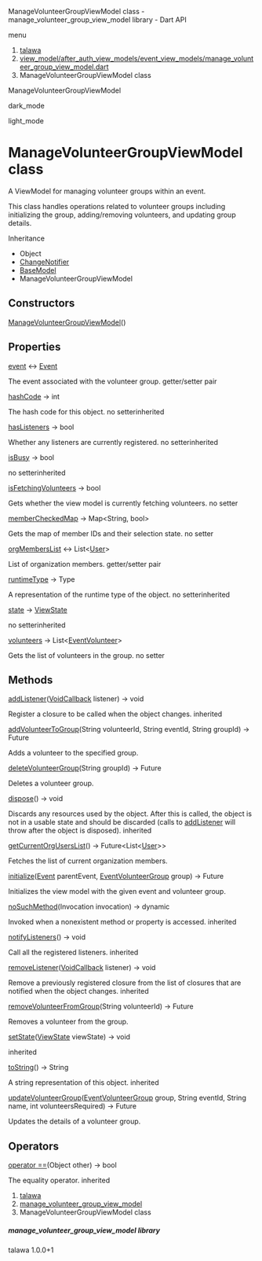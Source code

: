 




ManageVolunteerGroupViewModel class - manage\_volunteer\_group\_view\_model library - Dart API







menu

1. [talawa](../index.html)
2. [view\_model/after\_auth\_view\_models/event\_view\_models/manage\_volunteer\_group\_view\_model.dart](../view_model_after_auth_view_models_event_view_models_manage_volunteer_group_view_model/view_model_after_auth_view_models_event_view_models_manage_volunteer_group_view_model-library.html)
3. ManageVolunteerGroupViewModel class

ManageVolunteerGroupViewModel


dark\_mode

light\_mode




# ManageVolunteerGroupViewModel class


A ViewModel for managing volunteer groups within an event.

This class handles operations related to volunteer groups including
initializing the group, adding/removing volunteers, and updating group details.


Inheritance

* Object
* [ChangeNotifier](https://api.flutter.dev/flutter/foundation/ChangeNotifier-class.html)
* [BaseModel](../view_model_base_view_model/BaseModel-class.html)
* ManageVolunteerGroupViewModel



## Constructors

[ManageVolunteerGroupViewModel](../view_model_after_auth_view_models_event_view_models_manage_volunteer_group_view_model/ManageVolunteerGroupViewModel/ManageVolunteerGroupViewModel.html)()




## Properties

[event](../view_model_after_auth_view_models_event_view_models_manage_volunteer_group_view_model/ManageVolunteerGroupViewModel/event.html)
↔ [Event](../models_events_event_model/Event-class.html)

The event associated with the volunteer group.
getter/setter pair

[hashCode](https://api.flutter.dev/flutter/foundation/Listenable/hashCode.html)
→ int

The hash code for this object.
no setterinherited

[hasListeners](https://api.flutter.dev/flutter/foundation/ChangeNotifier/hasListeners.html)
→ bool

Whether any listeners are currently registered.
no setterinherited

[isBusy](../view_model_base_view_model/BaseModel/isBusy.html)
→ bool

no setterinherited

[isFetchingVolunteers](../view_model_after_auth_view_models_event_view_models_manage_volunteer_group_view_model/ManageVolunteerGroupViewModel/isFetchingVolunteers.html)
→ bool

Gets whether the view model is currently fetching volunteers.
no setter

[memberCheckedMap](../view_model_after_auth_view_models_event_view_models_manage_volunteer_group_view_model/ManageVolunteerGroupViewModel/memberCheckedMap.html)
→ Map<String, bool>

Gets the map of member IDs and their selection state.
no setter

[orgMembersList](../view_model_after_auth_view_models_event_view_models_manage_volunteer_group_view_model/ManageVolunteerGroupViewModel/orgMembersList.html)
↔ List<[User](../models_user_user_info/User-class.html)>

List of organization members.
getter/setter pair

[runtimeType](https://api.flutter.dev/flutter/foundation/Listenable/runtimeType.html)
→ Type

A representation of the runtime type of the object.
no setterinherited

[state](../view_model_base_view_model/BaseModel/state.html)
→ [ViewState](../enums_enums/ViewState.html)

no setterinherited

[volunteers](../view_model_after_auth_view_models_event_view_models_manage_volunteer_group_view_model/ManageVolunteerGroupViewModel/volunteers.html)
→ List<[EventVolunteer](../models_events_event_volunteer/EventVolunteer-class.html)>

Gets the list of volunteers in the group.
no setter



## Methods

[addListener](https://api.flutter.dev/flutter/foundation/ChangeNotifier/addListener.html)([VoidCallback](https://api.flutter.dev/flutter/dart-ui/VoidCallback.html) listener)
→ void


Register a closure to be called when the object changes.
inherited

[addVolunteerToGroup](../view_model_after_auth_view_models_event_view_models_manage_volunteer_group_view_model/ManageVolunteerGroupViewModel/addVolunteerToGroup.html)(String volunteerId, String eventId, String groupId)
→ Future<void>


Adds a volunteer to the specified group.

[deleteVolunteerGroup](../view_model_after_auth_view_models_event_view_models_manage_volunteer_group_view_model/ManageVolunteerGroupViewModel/deleteVolunteerGroup.html)(String groupId)
→ Future<void>


Deletes a volunteer group.

[dispose](https://api.flutter.dev/flutter/foundation/ChangeNotifier/dispose.html)()
→ void


Discards any resources used by the object. After this is called, the
object is not in a usable state and should be discarded (calls to
[addListener](https://api.flutter.dev/flutter/foundation/ChangeNotifier/addListener.html) will throw after the object is disposed).
inherited

[getCurrentOrgUsersList](../view_model_after_auth_view_models_event_view_models_manage_volunteer_group_view_model/ManageVolunteerGroupViewModel/getCurrentOrgUsersList.html)()
→ Future<List<[User](../models_user_user_info/User-class.html)>>


Fetches the list of current organization members.

[initialize](../view_model_after_auth_view_models_event_view_models_manage_volunteer_group_view_model/ManageVolunteerGroupViewModel/initialize.html)([Event](../models_events_event_model/Event-class.html) parentEvent, [EventVolunteerGroup](../models_events_event_volunteer_group/EventVolunteerGroup-class.html) group)
→ Future<void>


Initializes the view model with the given event and volunteer group.

[noSuchMethod](https://api.flutter.dev/flutter/foundation/Listenable/noSuchMethod.html)(Invocation invocation)
→ dynamic


Invoked when a nonexistent method or property is accessed.
inherited

[notifyListeners](https://api.flutter.dev/flutter/foundation/ChangeNotifier/notifyListeners.html)()
→ void


Call all the registered listeners.
inherited

[removeListener](https://api.flutter.dev/flutter/foundation/ChangeNotifier/removeListener.html)([VoidCallback](https://api.flutter.dev/flutter/dart-ui/VoidCallback.html) listener)
→ void


Remove a previously registered closure from the list of closures that are
notified when the object changes.
inherited

[removeVolunteerFromGroup](../view_model_after_auth_view_models_event_view_models_manage_volunteer_group_view_model/ManageVolunteerGroupViewModel/removeVolunteerFromGroup.html)(String volunteerId)
→ Future<void>


Removes a volunteer from the group.

[setState](../view_model_base_view_model/BaseModel/setState.html)([ViewState](../enums_enums/ViewState.html) viewState)
→ void


inherited

[toString](https://api.flutter.dev/flutter/foundation/Listenable/toString.html)()
→ String


A string representation of this object.
inherited

[updateVolunteerGroup](../view_model_after_auth_view_models_event_view_models_manage_volunteer_group_view_model/ManageVolunteerGroupViewModel/updateVolunteerGroup.html)([EventVolunteerGroup](../models_events_event_volunteer_group/EventVolunteerGroup-class.html) group, String eventId, String name, int volunteersRequired)
→ Future<void>


Updates the details of a volunteer group.



## Operators

[operator ==](https://api.flutter.dev/flutter/foundation/Listenable/operator_equals.html)(Object other)
→ bool


The equality operator.
inherited



 


1. [talawa](../index.html)
2. [manage\_volunteer\_group\_view\_model](../view_model_after_auth_view_models_event_view_models_manage_volunteer_group_view_model/view_model_after_auth_view_models_event_view_models_manage_volunteer_group_view_model-library.html)
3. ManageVolunteerGroupViewModel class

##### manage\_volunteer\_group\_view\_model library





talawa
1.0.0+1






